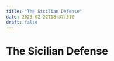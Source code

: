 ```yaml
---
title: "The Sicilian Defense"
date: 2023-02-22T18:37:51Z
draft: false
---
```


# The Sicilian Defense